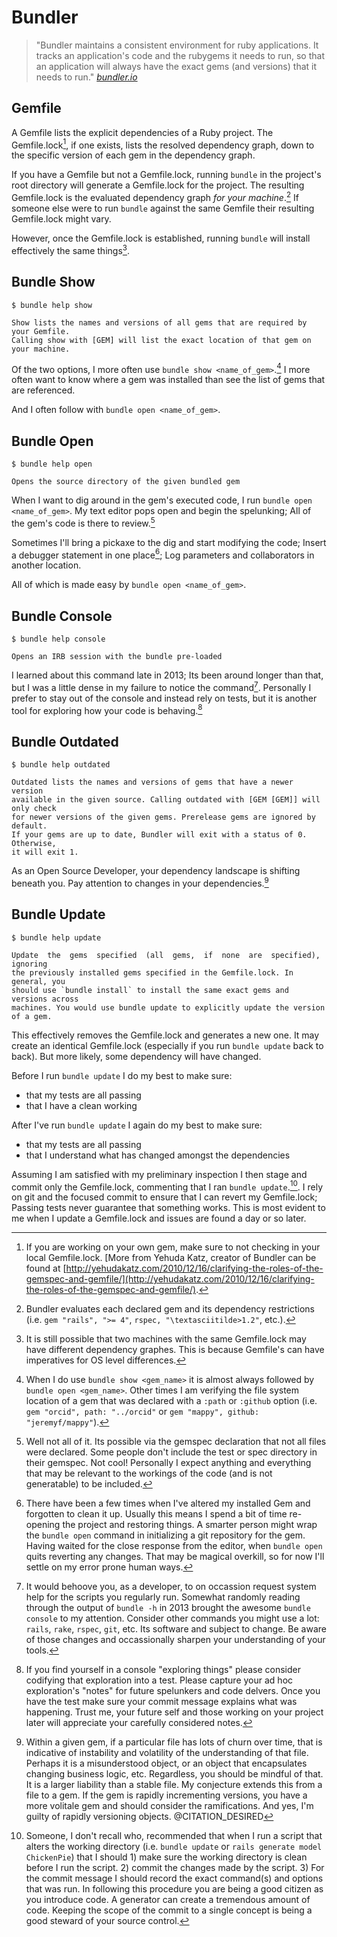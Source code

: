 # Bundler

> "Bundler maintains a consistent environment for ruby applications.
> It tracks an application's code and the rubygems it needs to run, so that an application will always have the exact gems (and versions) that it needs to run." *[bundler.io](http://bundler.io/)*

## Gemfile

A Gemfile lists the explicit dependencies of a Ruby project.
The Gemfile.lock[^gemfile_lock], if one exists, lists the resolved dependency graph, down to the specific version of each gem in the dependency graph.

If you have a Gemfile but not a Gemfile.lock, running `bundle` in the project's root directory will generate a Gemfile.lock for the project.
The resulting Gemfile.lock is the evaluated dependency graph *for your machine*.[^evaluated_dependency_graph_for_your_machine] If someone else were to run `bundle` against the same Gemfile their resulting Gemfile.lock might vary.

However, once the Gemfile.lock is established, running `bundle` will install effectively the same things[^gemfile_lock_variances].

## Bundle Show

```console
$ bundle help show

Show lists the names and versions of all gems that are required by your Gemfile.
Calling show with [GEM] will list the exact location of that gem on your machine.
```

Of the two options, I more often use `bundle show <name_of_gem>`.[^why_bundle_show]
I more often want to know where a gem was installed than see the list of gems that are referenced.

And I often follow with `bundle open <name_of_gem>`.

## Bundle Open

```console
$ bundle help open

Opens the source directory of the given bundled gem
```

When I want to dig around in the gem's executed code, I run `bundle open <name_of_gem>`.
My text editor pops open and begin the spelunking; All of the gem's code is there to review.[^well_not_all_of_it]

Sometimes I'll bring a pickaxe to the dig and start modifying the code;
Insert a debugger statement in one place[^dont_forget_to_clean_up];
Log parameters and collaborators in another location.

All of which is made easy by `bundle open <name_of_gem>`.

## Bundle Console

```console
$ bundle help console

Opens an IRB session with the bundle pre-loaded
```

I learned about this command late in 2013; Its been around longer than that, but I was a little dense in my failure to notice the command[^regularly_dash_help].
Personally I prefer to stay out of the console and instead rely on tests, but it is another tool for exploring how your code is behaving.[^if_you_type_it_in_console_once_consider_a_test]

## Bundle Outdated

```console
$ bundle help outdated

Outdated lists the names and versions of gems that have a newer version
available in the given source. Calling outdated with [GEM [GEM]] will only check
for newer versions of the given gems. Prerelease gems are ignored by default.
If your gems are up to date, Bundler will exit with a status of 0. Otherwise,
it will exit 1.
```

As an Open Source Developer, your dependency landscape is shifting beneath you.
Pay attention to changes in your dependencies.[^if_its_volitale_be_careful]

## Bundle Update

```console
$ bundle help update

Update  the  gems  specified  (all  gems,  if  none  are  specified), ignoring
the previously installed gems specified in the Gemfile.lock. In general, you
should use `bundle install` to install the same exact gems and versions across
machines. You would use bundle update to explicitly update the version of a gem.
```

This effectively removes the Gemfile.lock and generates a new one.
It may create an identical Gemfile.lock (especially if you run `bundle update` back to back).
But more likely, some dependency will have changed.

Before I run `bundle update` I do my best to make sure:

* that my tests are all passing
* that I have a clean working

After I've run `bundle update` I again do my best to make sure:

* that my tests are all passing
* that I understand what has changed amongst the dependencies

Assuming I am satisfied with my preliminary inspection I then stage and commit only the Gemfile.lock, commenting that I ran `bundle update`.[^run_a_script_then_commit].
I rely on git and the focused commit to ensure that I can revert my Gemfile.lock; Passing tests never guarantee that something works.
This is most evident to me when I update a Gemfile.lock and issues are found a day or so later.

<!-- footnotes  -->
[^gemfile_lock]: If you are working on your own gem, make sure to not checking in your local Gemfile.lock. [More from Yehuda Katz, creator of Bundler can be found at [http://yehudakatz.com/2010/12/16/clarifying-the-roles-of-the-gemspec-and-gemfile/](http://yehudakatz.com/2010/12/16/clarifying-the-roles-of-the-gemspec-and-gemfile/).

[^if_you_type_it_in_console_once_consider_a_test]: If you find yourself in a console "exploring things" please consider codifying that exploration into a test. Please capture your ad hoc exploration's "notes" for future spelunkers and code delvers. Once you have the test make sure your commit message explains what was happening. Trust me, your future self and those working on your project later will appreciate your carefully considered notes.

[^why_bundle_show]: When I do use `bundle show <gem_name>` it is almost always followed by `bundle open <gem_name>`. Other times I am verifying the file system location of a gem that was declared with a `:path` or `:github` option (i.e. `gem "orcid", path: "../orcid"` or `gem "mappy", github: "jeremyf/mappy"`).

[^well_not_all_of_it]: Well not all of it. Its possible via the gemspec declaration that not all files were declared. Some people don't include the test or spec directory in their gemspec. Not cool! Personally I expect anything and everything that may be relevant to the workings of the code (and is not generatable) to be included.

[^dont_forget_to_clean_up]: There have been a few times when I've altered my installed Gem and forgotten to clean it up. Usually this means I spend a bit of time re-opening the project and restoring things. A smarter person might wrap the `bundle open` command in initializing a git repository for the gem. Having waited for the close response from the editor, when `bundle open` quits reverting any changes. That may be magical overkill, so for now I'll settle on my error prone human ways.

[^gemfile_lock_variances]: It is still possible that two machines with the same Gemfile.lock may have different dependency graphes. This is because Gemfile's can have imperatives for OS level differences.

[^evaluated_dependency_graph_for_your_machine]: Bundler evaluates each declared gem and its dependency restrictions (i.e. `gem "rails", ">= 4"`, `rspec, "\textasciitilde>1.2"`, etc.).

[^regularly_dash_help]: It would behoove you, as a developer, to on occassion request system help for the scripts you regularly run. Somewhat randomly reading through the output of `bundle -h` in 2013 brought the awesome `bundle console` to my attention. Consider other commands you might use a lot: `rails`, `rake`, `rspec`, `git`, etc. Its software and subject to change. Be aware of those changes and occassionally sharpen your understanding of your tools.

[^if_its_volitale_be_careful]: Within a given gem, if a particular file has lots of churn over time, that is indicative of instability and volatility of the understanding of that file. Perhaps it is a misunderstood object, or an object that encapsulates changing business logic, etc. Regardless, you should be mindful of that. It is a larger liability than a stable file. My conjecture extends this from a file to a gem. If the gem is rapidly incrementing versions, you have a more volitale gem and should consider the ramifications. And yes, I'm guilty of rapidly versioning objects. @CITATION_DESIRED

[^run_a_script_then_commit]: Someone, I don't recall who, recommended that when I run a script that alters the working directory (i.e. `bundle update` or `rails generate model ChickenPie`) that I should 1) make sure the working directory is clean before I run the script. 2) commit the changes made by the script. 3) For the commit message I should record the exact command(s) and options that was run. In following this procedure you are being a good citizen as you introduce code. A generator can create a tremendous amount of code. Keeping the scope of the commit to a single concept is being a good steward of your source control.